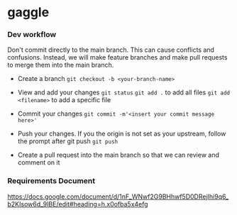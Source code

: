 # gaggle


### Dev workflow
Don't commit directly to the main branch. This can cause conflicts and confusions. Instead, we will make feature branches and make pull requests to merge them into the main branch. 
- Create a branch
`git checkout -b <your-branch-name>`

- View and add your changes
`git status`
`git add .` to add all files
`git add <filename>` to add a specific file

- Commit your changes
`git commit -m'<insert your commit message here>'`

- Push your changes. If you the origin is not set as your upstream, follow the prompt after git push
`git push`

- Create a pull request into the main branch so that we can review and comment on it


### Requirements Document
https://docs.google.com/document/d/1nF_WNwf2G9BHhwf5D0DRejIhi9q6_b2KIsow6d_9IBE/edit#heading=h.x0ofba5x4efg
